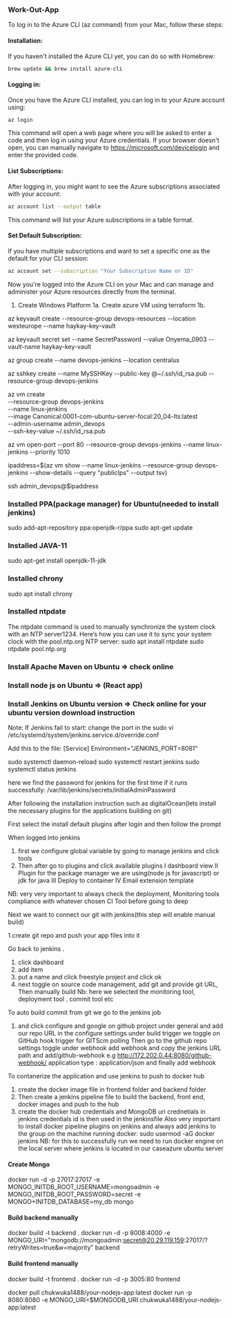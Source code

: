 ### Work-Out-App
To log in to the Azure CLI (az command) from your Mac, follow these steps:

#### Installation:
If you haven't installed the Azure CLI yet, you can do so with Homebrew:

```bash
brew update && brew install azure-cli
```
#### Logging in:
Once you have the Azure CLI installed, you can log in to your Azure account using:

```bash
az login
```
This command will open a web page where you will be asked to enter a code and then log in using your Azure credentials. If your browser doesn't open, you can manually navigate to https://microsoft.com/devicelogin and enter the provided code.

#### List Subscriptions:
After logging in, you might want to see the Azure subscriptions associated with your account:

```bash
az account list --output table
```

This command will list your Azure subscriptions in a table format.

#### Set Default Subscription:
If you have multiple subscriptions and want to set a specific one as the default for your CLI session:

```bash
az account set --subscription "Your Subscription Name or ID"
```

Now you're logged into the Azure CLI on your Mac and can manage and administer your Azure resources directly from the terminal.

1. Create Windows Platform
 1a. Create azure VM using terraform
 1b.


az keyvault create --resource-group devops-resources --location westeurope --name haykay-key-vault

az keyvault secret set --name SecretPassword --value Onyema_0903 --vault-name haykay-key-vault




az group create --name devops-jenkins --location centralus

az sshkey create --name MySSHKey --public-key @~/.ssh/id_rsa.pub --resource-group devops-jenkins

az vm create \
    --resource-group devops-jenkins \
    --name linux-jenkins \
    --image Canonical:0001-com-ubuntu-server-focal:20_04-lts:latest \
    --admin-username admin_devops \
    --ssh-key-value ~/.ssh/id_rsa.pub

az vm open-port --port 80 --resource-group devops-jenkins --name linux-jenkins --priority 1010

ipaddress=$(az vm show --name linux-jenkins --resource-group devops-jenkins --show-details --query "publicIps" --output tsv)

ssh admin_devops@$ipaddress

### Installed PPA(package manager) for Ubuntu(needed to install jenkins)
sudo add-apt-repository ppa:openjdk-r/ppa
sudo apt-get update


### Installed JAVA-11
sudo apt-get install openjdk-11-jdk

### Installed chrony
sudo apt install chrony

### Installed ntpdate
The ntpdate command is used to manually synchronize the system clock with an NTP server1234. Here’s how you can use it to sync your system clock with the pool.ntp.org NTP server:
sudo apt install ntpdate
sudo ntpdate pool.ntp.org

### Install Apache Maven on Ubuntu => check online

### Install node js on Ubuntu => (React app)

### Install Jenkins on Ubuntu version  => Check online for your ubuntu version download instruction
Note: If Jenkins fail to start: change the port in the 
sudo vi /etc/systemd/system/jenkins.service.d/override.conf

Add this to the file:
[Service]
Environment="JENKINS_PORT=8081"


sudo systemctl daemon-reload
sudo systemctl restart jenkins
sudo systemctl status jenkins

here we find the password for jenkins for the first time if it runs successfully: /var/lib/jenkins/secrets/initialAdminPassword

After following the installation instruction such as digitalOcean(lets install the necessary plugins for the applications building on git)

First select the install default plugins after login and then follow the prompt


When logged into jenkins
1. first we configure global variable by going to manage jenkins and click tools
2. Then after go to plugins and click available plugins
I dashboard view
II Plugin for the package manager we are using(node js for javascript) or jdk for java
III Deploy to container
IV Email extension template


NB: very very important to always check the deployment, Monitoring tools compliance with whatever chosen CI Tool before going to deep 


Next we want to connect our git with jenkins(this step will enable manual build)

1.create git repo and push your app files into it

Go back to jenkins .
1. click dashboard
2. add item
3. put a name and click freestyle project and click ok
4. next toggle on source code management, add git and provide git URL, Then manually build
Nb: here we selected the monitoring tool, deployment tool . commit tool etc

To auto build commit from git
we go to the jenkins job
1. and click configure and google on github project under general and add our repo URL 
in the configure settings under  build trigger we toggle on GitHub hook trigger for GITScm polling
Then go to the github repo settings toggle under webhook add webhook and copy the jenkins URL path and add/github-webhook e.g
http://172.202.0.44:8080/github-webhook/
application type : application/json and finally add webhook

To contanerize the application and use jenkins to push to docker hub
1. create the docker image file in frontend folder and backend folder 
2. Then create a jenkins pipeline file to build the backend, front end, docker images and push to the hub
3. create the docker hub credentials and MongoDB uri crednetials in jenkins
credentials id is then used in the jenkinsfile 
Also very important to install docker pipeline plugins on jenkins
and always add jenkins to the group on the machine running docker: sudo usermod -aG docker jenkins
NB: for this to successfully run we need to run docker engine on the local server where jenkins is located in our caseazure ubuntu server

#### Create Mongo
docker run -d -p 27017:27017 -e MONGO_INITDB_ROOT_USERNAME=mongoadmin -e MONGO_INITDB_ROOT_PASSWORD=secret -e MONGO+INITDB_DATABASE=my_db mongo

#### Build backend manually
docker build -t backend .
docker run -d -p 8008:4000 -e MONGO_URI="mongodb://mongoadmin:secret@20.29.119.159:27017/?retryWrites=true&w=majority" backend

#### Build frontend manually
docker build -t frontend .
docker run -d -p 3005:80 frontend

docker pull chukwuka1488/your-nodejs-app:latest
docker run -p 8080:8080 -e MONGO_URI=$MONGODB_URI chukwuka1488/your-nodejs-app:latest
